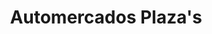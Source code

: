 ---
title: "Automercados Plaza's"
url: /caracas/automercados-plazas-av-principal-de-prados-del-este/
shop: Supermarkt
---